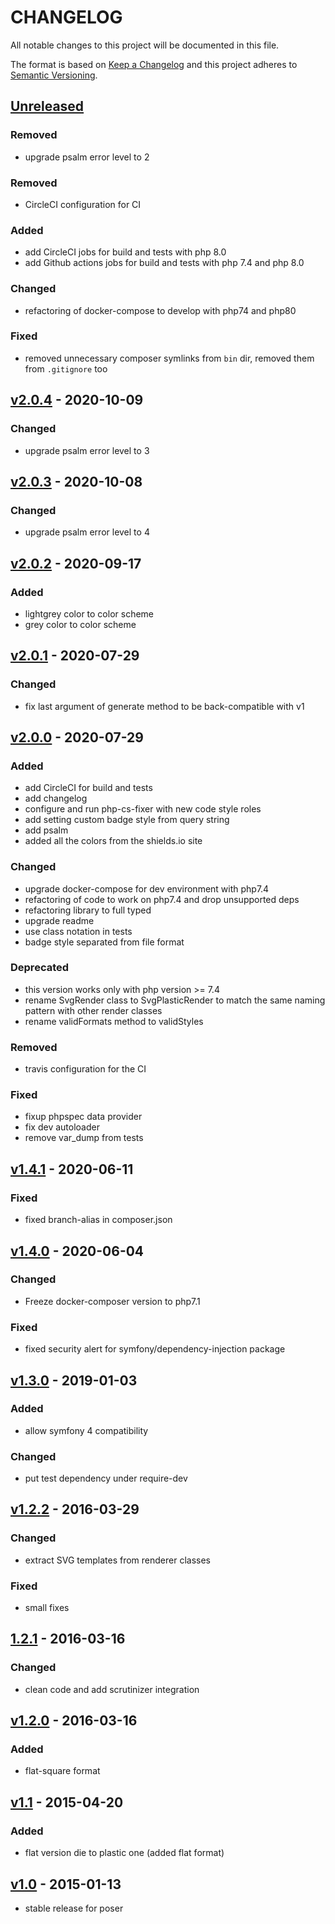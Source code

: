 # CHANGELOG

All notable changes to this project will be documented in this file.

The format is based on [Keep a Changelog](http://keepachangelog.com/en/1.0.0/)
and this project adheres to [Semantic Versioning](http://semver.org/spec/v2.0.0.html).

## [Unreleased]

### Removed
* upgrade psalm error level to 2

### Removed
* CircleCI configuration for CI

### Added
* add CircleCI jobs for build and tests with php 8.0
* add Github actions jobs for build and tests with php 7.4 and php 8.0

### Changed
* refactoring of docker-compose to develop with php74 and php80

### Fixed
* removed unnecessary composer symlinks from `bin` dir, removed them from `.gitignore` too

## [v2.0.4] - 2020-10-09

### Changed
* upgrade psalm error level to 3

## [v2.0.3] - 2020-10-08

### Changed
* upgrade psalm error level to 4

## [v2.0.2] - 2020-09-17

### Added
* lightgrey color to color scheme
* grey color to color scheme

## [v2.0.1] - 2020-07-29

### Changed
* fix last argument of generate method to be back-compatible with v1

## [v2.0.0] - 2020-07-29

### Added
* add CircleCI for build and tests
* add changelog
* configure and run php-cs-fixer with new code style roles
* add setting custom badge style from query string
* add psalm
* added all the colors from the shields.io site

### Changed
* upgrade docker-compose for dev environment with php7.4
* refactoring of code to work on php7.4 and drop unsupported deps
* refactoring library to full typed
* upgrade readme
* use class notation in tests
* badge style separated from file format

### Deprecated
* this version works only with php version >= 7.4
* rename SvgRender class to SvgPlasticRender to match the same naming pattern with other render classes
* rename validFormats method to validStyles

### Removed
* travis configuration for the CI

### Fixed
* fixup phpspec data provider
* fix dev autoloader
* remove var_dump from tests


## [v1.4.1] - 2020-06-11

### Fixed
* fixed branch-alias in composer.json


## [v1.4.0] - 2020-06-04

### Changed
* Freeze docker-composer version to php7.1

### Fixed
* fixed security alert for symfony/dependency-injection package


## [v1.3.0] - 2019-01-03

### Added
* allow symfony 4 compatibility

### Changed
* put test dependency under require-dev


## [v1.2.2] - 2016-03-29

### Changed
* extract SVG templates from renderer classes

### Fixed
* small fixes


## [1.2.1] - 2016-03-16

### Changed
* clean code and add scrutinizer integration


## [v1.2.0] - 2016-03-16

### Added
* flat-square format


## [v1.1] - 2015-04-20

### Added
* flat version die to plastic one (added flat format)


## [v1.0] -  2015-01-13
- stable release for poser


[Unreleased]: https://github.com/badges/poser/compare/v2.0.4...HEAD
[v2.0.4]: https://github.com/badges/poser/tree/v2.0.3
[v2.0.3]: https://github.com/badges/poser/tree/v2.0.3
[v2.0.2]: https://github.com/badges/poser/tree/v2.0.2
[v2.0.1]: https://github.com/badges/poser/tree/v2.0.1
[v2.0.0]: https://github.com/badges/poser/tree/v2.0.0
[v1.4.1]: https://github.com/badges/poser/tree/v1.4.1
[v1.4.0]: https://github.com/badges/poser/tree/v1.4.0
[v1.3.0]: https://github.com/badges/poser/tree/v1.3.0
[v1.2.2]: https://github.com/badges/poser/tree/v1.2.2
[1.2.1]: https://github.com/badges/poser/releases/tag/1.2.1
[v1.2.0]: https://github.com/badges/poser/releases/tag/v1.2.0
[v1.1]: https://github.com/badges/poser/releases/tag/v1.1
[v1.0]: https://github.com/badges/poser/releases/tag/v1.0
